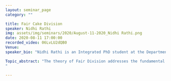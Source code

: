 ```yaml
---
layout: seminar_page
category: ""

title: Fair Cake Division 
speaker: Nidhi Rathi
img: assets/img/seminars/2020/August-11-2020_Nidhi Rathi.png
date: 2020-08-11 17:00:00 
recorded_video: 06LvLU2dQB0
Venue: 
speaker_bio: "Nidhi Rathi is an Integrated PhD student at the Department of Mathematics, Indian Institute of Science (IISc). She started her research as a PhD scholar under the guidance of Prof. Siddharth Barman (Dept. of Computer Science and Automation, IISc) and Prof. Mrinal K. Ghosh (Department of Mathematics, IISc). She is a recipient of the prestigious IBM PhD fellowship 2020. Her main area of research is Algorithmic Game theory. In particular, she is interested in exploring the computability of equilibria and fair resource allocations under various settings, and hence, developing algorithms with provable fairness guarantees. She was one of the invited speakers in ACM summer school on Algorithmic Game theory held at IIT Gandhinagar in the summer of 2019."

Topic_abstract: "The theory of Fair Division addresses the fundamental problem of allocating goods among agents with equal entitlements but distinct preferences. Here, the resources can be (1) divisible like water/land, (2) indivisible like courses in universities, property settlements or (3) indivisible resources with money like electronic frequency allocation. In this talk, I will, in particular focus on the classic cake-cutting problem that provides a model for addressing fair and efficient allocation of a divisible, heterogeneous resource (metaphorically, the cake) among agents with distinct preferences. I will present some of the recent results that complements the existential (and non-constructive) guarantees and various hardness results by way of developing efficient (approximation) algorithms for cake division. I will also talk about a recent result that identifies a broad class of cake division instances that essentially admits a polynomial time algorithm to compute fair and efficient allocations.
"

---
```


